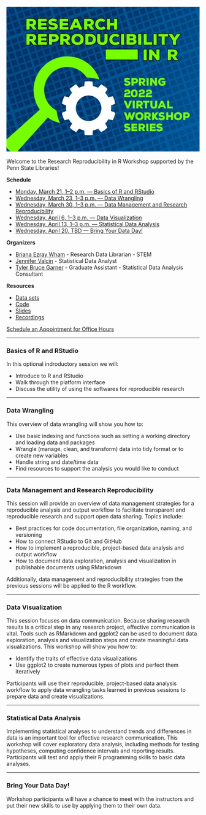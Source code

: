 ![Flier](assets/images/70CF419E-6207-43B5-961A-C33B374A4D20.jpeg)

Welcome to the Research Reproducibility in R Workshop supported by the Penn State Libraries!

**Schedule**
- <a href="#Basics">Monday, March 21, 1–2 p.m. — Basics of R and RStudio</a>
- <a href="#Wrangling">Wednesday, March 23, 1–3 p.m. — Data Wrangling</a>
- <a href="#Management">Wednesday, March 30, 1–3 p.m. — Data Management and Research Reproducibility </a>
- <a href="#Visualization">Wednesday, April 6, 1–3 p.m. — Data Visualization </a>
- <a href="#Statistical">Wednesday, April 13, 1–3 p.m. — Statistical Data Analysis</a>
- <a href="#Bring">Wednesday, April 20, TBD — Bring Your Data Day!</a>

**Organizers**

- [Briana Ezray Wham](https://libraries.psu.edu/directory/bde125) - Research Data Librarian - STEM
- [Jennifer Valcin](https://libraries.psu.edu/directory/jpv5319) - Statistical Data Analyst
- [Tyler Bruce Garner](https://libraries.psu.edu/directory/tbg5023) - Graduate Assistant - Statistical Data Analysis Consultant

**Resources**

- [Data sets]()
- [Code]()
- [Slides]()
- [Recordings]()

[Schedule an Appointment for Office Hours](https://outlook.office365.com/owa/calendar/RWorkshopSeriesOfficeHours@PennStateOffice365.onmicrosoft.com/bookings/s/hmg205E8LUKdnPoi-BVCGA2)

<hr>

### <a id="Basics">Basics of R and RStudio</a>

In this optional indroductory session we will:

- Introduce to R and RStudio
- Walk through the platform interface
- Discuss the utility of using the softwares for reproducible research

<hr>

### <a id="Wrangling">Data Wrangling</a>

This overview of data wrangling will show you how to:

- Use basic indexing and functions such as setting a working directory and loading data and packages
- Wrangle (manage, clean, and transform) data into tidy format or to create new variables
- Handle string and date/time data
- Find resources to support the analysis you would like to conduct

<hr>

### <a id="Management">Data Management and Research Reproducibility</a>

This session will provide an overview of data management strategies for a reproducible analysis and output workflow to facilitate transparent and reproducible research and support open data sharing. Topics include:

- Best practices for code documentation, file organization, naming, and versioning
- How to connect RStudio to Git and GitHub
- How to implement a reproducible, project-based data analysis and output workflow                                                                                     
- How to document data exploration, analysis and visualization in publishable documents using RMarkdown

Additionally, data management and reproducibility strategies from the previous sessions will be applied to the R workflow.

<hr>

### <a id="Visualization">Data Visualization</a>

This session focuses on data communication. Because sharing research results is a critical step in any research project, effective communication is vital. Tools such as RMarkdown and ggplot2 can be used to document data exploration, analysis and visualization steps and create meaningful data visualizations. This workshop will show you how to:

- Identify the traits of effective data visualizations
- Use ggplot2 to create numerous types of plots and perfect them iteratively

Participants will use their reproducible, project-based data analysis workflow to apply data wrangling tasks learned in previous sessions to prepare data and create visualizations.

<hr>

### <a id="Statistical">Statistical Data Analysis</a>

Implementing statistical analyses to understand trends and differences in data is an important tool for effective research communication. This workshop will cover exploratory data analysis, including methods for testing hypotheses, computing confidence intervals and reporting results. Participants will test and apply their R programming skills to basic data analyses.

<hr>

### <a id="Bring">Bring Your Data Day!</a>

Workshop participants will have a chance to meet with the instructors and put their new skills to use by applying them to their own data.
